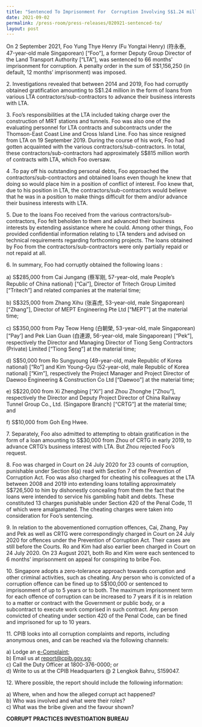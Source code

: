 ```yaml
---
title: "Sentenced To Imprisonment For  Corruption Involving S$1.24 million "
date: 2021-09-02
permalink: /press-room/press-releases/020921-sentenced-to/
layout: post
---
```

On 2 September 2021, Foo Yung Thye Henry (Fu Yongtai Henry) (符永泰, 47-year-old male Singaporean) [“Foo”], a former Deputy Group Director of the Land Transport Authority [“LTA”], was sentenced to 66 months' imprisonment  for corruption. A penalty order in the sum of S$1,156,250 (in default, 12 months’ imprisonment) was imposed.

2\.	Investigations revealed that between 2014 and 2019, Foo had corruptly obtained gratification amounting to S$1.24 million in the form of loans from various LTA contractors/sub-contractors to advance their business interests with LTA. 

 3\.	Foo’s responsibilities at the LTA included taking charge over the construction of MRT stations and tunnels. Foo was also one of the evaluating personnel for LTA contracts and subcontracts under the Thomson-East Coast Line and Cross Island Line. Foo has since resigned from LTA on 19 September 2019. During the course of his work, Foo had gotten acquainted with the various contractors/sub-contractors. In total, these contractors/sub-contractors had approximately S$815 million worth of contracts with LTA, which Foo oversaw. 

4	\.To pay off his outstanding personal debts, Foo approached the contractors/sub-contractors and obtained loans even though he knew that doing so would place him in a position of conflict of interest. Foo knew that, due to his position in LTA, the contractors/sub-contractors would believe that he was in a position to make things difficult for them and/or advance their business interests with LTA.

5\.	Due to the loans Foo received from the various contractors/sub-contractors, Foo felt beholden to them and advanced their business interests by extending assistance where he could. Among other things, Foo provided confidential information relating to LTA tenders and advised on technical requirements regarding forthcoming projects. The loans obtained by Foo from the contractors/sub-contractors were only partially repaid or not repaid at all.  

6\.	 In summary, Foo had corruptly obtained the following loans : 

a) S$285,000 from Cai Jungang (蔡军刚, 57-year-old, male People’s Republic of China national) [“Cai”], Director of Tritech Group Limited [“Tritech”] and related companies at the material time; 

b) S$325,000 from Zhang Xihu (张喜虎, 53-year-old, male Singaporean) [“Zhang”], Director of MEPT Engineering Pte Ltd [“MEPT”] at the material time; 

c) S$350,000 from Pay Teow Heng (白朝榮, 53-year-old, male Singaporean) [“Pay’] and Pek Lian Guan (白連源, 56-year-old, male Singaporean) [“Pek”], respectively the Director and Managing Director of Tiong Seng Contractors (Private) Limited [“Tiong Seng”] at the material time; 

d) S$50,000 from Ro Sungyoung (49-year-old, male Republic of Korea national) [“Ro”] and Kim Young-Gyu (52-year-old, male Republic of Korea national) [“Kim”], respectively the Project Manager and Project Director of Daewoo Engineering & Construction Co Ltd [“Daewoo”] at the material time; 

e) S$220,000 from Xi Zhengbing [“Xi”] and Zhou Zhonghe [“Zhou”], respectively the  Director and Deputy Project Director of China Railway Tunnel Group Co., Ltd. (Singapore Branch) [“CRTG”] at the material time; and 

f) S$10,000 from Goh Eng Hwee.	

7\.	Separately, Foo also admitted to attempting to obtain gratification in the form of a loan amounting to S$30,000 from Zhou of CRTG in early 2019, to advance CRTG’s business interest with LTA. But Zhou rejected Foo’s request. 

8\.	Foo was charged in Court on 24 July 2020 for 23 counts of corruption, punishable under Section 6(a) read with Section 7 of the Prevention of Corruption Act. Foo was also charged for cheating his colleagues at the LTA between 2008 and 2019 into extending loans totalling approximately S$726,500 to him by dishonestly concealing from them the fact that the loans were intended to service his gambling habit and debts. These constituted 13 charges punishable under Section 420 of the Penal Code, 11 of which were amalgamated. The cheating charges were taken into consideration for Foo’s sentencing. 

9\.	In relation to the abovementioned corruption offences, Cai, Zhang, Pay and Pek as well as CRTG were correspondingly charged in Court on 24 July 2020 for offences under the Prevention of Corruption Act. Their cases are still before the Courts. Ro and Kim had also earlier been charged in Court on 24 July 2020. On 23 August 2021, both Ro and Kim were each sentenced to 6 months’ imprisonment on appeal for conspiring to bribe Foo. 

10\.	 Singapore adopts a zero-tolerance approach towards corruption and other criminal activities, such as cheating. Any person who is convicted of a corruption offence can be fined up to S$100,000 or sentenced to imprisonment of up to 5 years or to both. The maximum imprisonment term for each offence of corruption can be increased to 7 years if it is in relation to a matter or contract with the Government or public body, or a subcontract to execute work comprised in such contract. Any person convicted of cheating under section 420 of the Penal Code, can be fined and imprisoned for up to 10 years.

11\. CPIB looks into all corruption complaints and reports, including anonymous ones, and can be reached via the following channels:

a) Lodge an [e-Complaint](/e-services/e-complaint-for-corrupt-conduct);<br>
b) Email us at <a href="mailto:report@cpib.gov.sg" class="spamspan">report@cpib.gov.sg</a>;<br>
c) Call the Duty Officer at 1800-376-0000; or<br>
d) Write to us at the CPIB Headquarters @ 2 Lengkok Bahru, S159047.

12\.        Where possible, the report should include the following information:

a) Where, when and how the alleged corrupt act happened?<br>
b) Who was involved and what were their roles?<br>
c) What was the bribe given and the favour shown?

**CORRUPT PRACTICES INVESTIGATION BUREAU**
